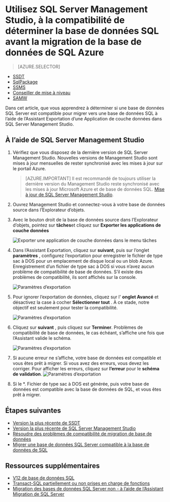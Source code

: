 <properties
   pageTitle="Utilisez SQL Server Management Studio pour compatibilité de déterminer la base de données SQL avant la migration de la base de données de SQL Azure | Microsoft Azure"
   description="Microsoft Azure SQL base de données, migration de base de données, la compatibilité de la base de données SQL, Assistant Exportation d ' Application de couche données"
   services="sql-database"
   documentationCenter=""
   authors="CarlRabeler"
   manager="jhubbard"
   editor=""/>

<tags
   ms.service="sql-database"
   ms.devlang="NA"
   ms.topic="article"
   ms.tgt_pltfrm="NA"
   ms.workload="sqldb-migrate"
   ms.date="08/29/2016"
   ms.author="carlrab"/>

# <a name="use-sql-server-management-studio-to-determine-sql-database-compatibility-before-migration-to-azure-sql-database"></a>Utilisez SQL Server Management Studio, à la compatibilité de déterminer la base de données SQL avant la migration de la base de données de SQL Azure

> [AZURE.SELECTOR]
- [SSDT](sql-database-cloud-migrate-fix-compatibility-issues-ssdt.md)
- [SqlPackage](sql-database-cloud-migrate-determine-compatibility-sqlpackage.md)
- [SSMS](sql-database-cloud-migrate-determine-compatibility-ssms.md)
- [Conseiller de mise à niveau](http://www.microsoft.com/download/details.aspx?id=48119)
- [SAMW](sql-database-cloud-migrate-fix-compatibility-issues.md)
 
Dans cet article, que vous apprendrez à déterminer si une base de données SQL Server est compatible pour migrer vers une base de données SQL à l’aide de l’Assistant Exportation d’une Application de couche données dans SQL Server Management Studio.

## <a name="using-sql-server-management-studio"></a>À l’aide de SQL Server Management Studio

1. Vérifiez que vous disposez de la dernière version de SQL Server Management Studio. Nouvelles versions de Management Studio sont mises à jour mensuelles de rester synchronisé avec les mises à jour sur le portail Azure.

     > [AZURE.IMPORTANT] Il est recommandé de toujours utiliser la dernière version du Management Studio reste synchronisé avec les mises à jour Microsoft Azure et de base de données SQL. [Mise à jour de SQL Server Management Studio](https://msdn.microsoft.com/library/mt238290.aspx).

2. Ouvrez Management Studio et connectez-vous à votre base de données source dans l’Explorateur d’objets.
3. Avec le bouton droit de la base de données source dans l’Explorateur d’objets, pointez sur **tâches**et cliquez sur **Exporter les applications de couche données**

    ![Exporter une application de couche données dans le menu tâches](./media/sql-database-cloud-migrate/TestForCompatibilityUsingSSMS01.png)

4. Dans l’Assistant Exportation, cliquez sur **suivant**, puis sur l’onglet **paramètres** , configurez l’exportation pour enregistrer le fichier de type sac à DOS pour un emplacement de disque local ou un blob Azure. Enregistrement d’un fichier de type sac à DOS si vous n’avez aucun problème de compatibilité de base de données. S’il existe des problèmes de compatibilité, ils sont affichés sur la console.

    ![Paramètres d’exportation](./media/sql-database-cloud-migrate/TestForCompatibilityUsingSSMS02.png)

5. Pour ignorer l’exportation de données, cliquez sur l' **onglet Avancé** et désactivez la case à cocher **Sélectionner tout** . À ce stade, notre objectif est seulement pour tester la compatibilité.

    ![Paramètres d’exportation](./media/sql-database-cloud-migrate/TestForCompatibilityUsingSSMS03.png)

6. Cliquez sur **suivant** , puis cliquez sur **Terminer**. Problèmes de compatibilité de base de données, le cas échéant, s’affiche une fois que l’Assistant valide le schéma.

    ![Paramètres d’exportation](./media/sql-database-cloud-migrate/TestForCompatibilityUsingSSMS04.png)

7. Si aucune erreur ne s’affiche, votre base de données est compatible et vous êtes prêt à migrer. Si vous avez des erreurs, vous devez les corriger. Pour afficher les erreurs, cliquez sur **l’erreur** pour le **schéma de validation**. 
    ![Paramètres d’exportation](./media/sql-database-cloud-migrate/TestForCompatibilityUsingSSMS05.png)

8.  Si le *. Fichier de type sac à DOS est générée, puis votre base de données est compatible avec la base de données de SQL, et vous êtes prêt à migrer.

## <a name="next-steps"></a>Étapes suivantes

- [Version la plus récente de SSDT](https://msdn.microsoft.com/library/mt204009.aspx)
- [Version la plus récente de SQL Server Management Studio](https://msdn.microsoft.com/library/mt238290.aspx)
- [Résoudre des problèmes de compatibilité de migration de base de données](sql-database-cloud-migrate.md#fix-database-migration-compatibility-issues)
- [Migrer une base de données SQL Server compatible à la base de données de SQL](sql-database-cloud-migrate.md#migrate-a-compatible-sql-server-database-to-sql-database)

## <a name="additional-resources"></a>Ressources supplémentaires

- [V12 de base de données SQL](sql-database-v12-whats-new.md)
- [Transact-SQL partiellement ou non prises en charge de fonctions](sql-database-transact-sql-information.md)
- [Migration des bases de données SQL Server non - à l’aide de l’Assistant Migration de SQL Server](http://blogs.msdn.com/b/ssma/)

